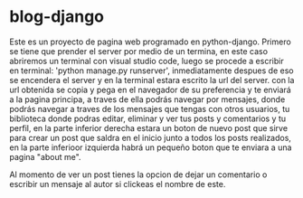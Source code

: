 # blog-django
Este es un proyecto de pagina web programado en python-django.
Primero se tiene que prender el server por medio de un termina, en este caso abriremos un terminal con visual studio code, luego se procede a escribir en terminal: 'python manage.py runserver', inmediatamente despues de eso se encendera el server y en la terminal estara escrito la url del server.
con la url obtenida se copia y pega en el navegador de su preferencia y te enviará a la pagina principa, a traves de ella podrás navegar por mensajes, donde podrás navegar a traves de los mensajes que tengas con otros usuarios, tu biblioteca donde podras editar, eliminar y ver tus posts y comentarios y tu perfil, en la parte inferior derecha estara un boton de nuevo post que sirve para crear un post que saldra en el inicio junto a todos los posts realizados, en la parte inferioor izquierda habrá un pequeño boton que te enviara a una pagina "about me".

Al momento de ver un post tienes la opcion de dejar un comentario o escribir un mensaje al autor si clickeas el nombre de este.


